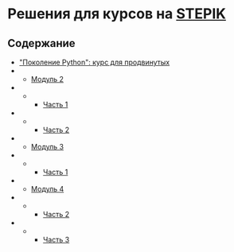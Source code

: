 # Решения для курсов на [STEPIK](https://stepik.org/)

## Содержание
- ["Поколение Python": курс для продвинутых](https://stepik.org/course/68343/syllabus)
- - [Модуль 2](/course_86343/module_2)
- - - [Часть 1](/course_86343/module_2/part_1)
- - - [Часть 2](/course_86343/module_2/part_2)
- - [Модуль 3](/course_86343/module_3)
- - - [Часть 1](/course_86343/module_3/part_1)
- - [Модуль 4](/course_86343/module_4)
- - - [Часть 2](/course_86343/module_4/part_2)
- - - [Часть 3](/course_86343/module_4/part_3)
